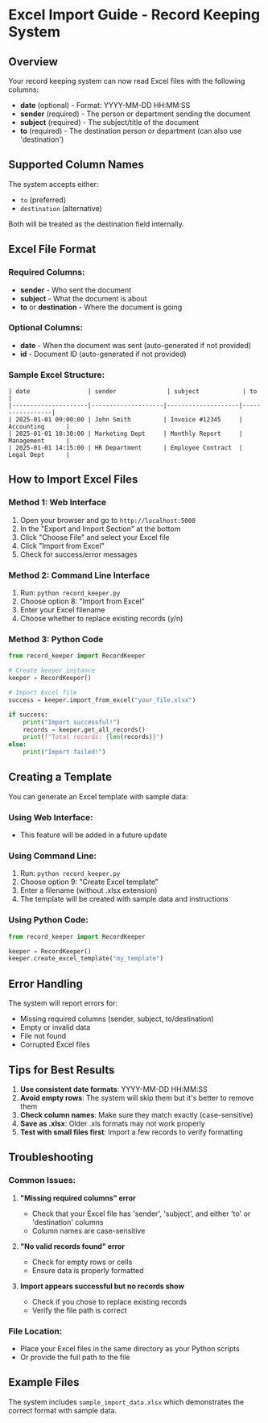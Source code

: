 # Excel Import Guide - Record Keeping System

## Overview
Your record keeping system can now read Excel files with the following columns:
- **date** (optional) - Format: YYYY-MM-DD HH:MM:SS
- **sender** (required) - The person or department sending the document
- **subject** (required) - The subject/title of the document
- **to** (required) - The destination person or department (can also use 'destination')

## Supported Column Names
The system accepts either:
- `to` (preferred)
- `destination` (alternative)

Both will be treated as the destination field internally.

## Excel File Format

### Required Columns:
- **sender** - Who sent the document
- **subject** - What the document is about  
- **to** or **destination** - Where the document is going

### Optional Columns:
- **date** - When the document was sent (auto-generated if not provided)
- **id** - Document ID (auto-generated if not provided)

### Sample Excel Structure:
```
| date                | sender              | subject            | to              |
|---------------------|--------------------|--------------------|-----------------|
| 2025-01-01 09:00:00 | John Smith         | Invoice #12345     | Accounting      |
| 2025-01-01 10:30:00 | Marketing Dept     | Monthly Report     | Management      |
| 2025-01-01 14:15:00 | HR Department      | Employee Contract  | Legal Dept      |
```

## How to Import Excel Files

### Method 1: Web Interface
1. Open your browser and go to `http://localhost:5000`
2. In the "Export and Import Section" at the bottom
3. Click "Choose File" and select your Excel file
4. Click "Import from Excel"
5. Check for success/error messages

### Method 2: Command Line Interface
1. Run: `python record_keeper.py`
2. Choose option 8: "Import from Excel"
3. Enter your Excel filename
4. Choose whether to replace existing records (y/n)

### Method 3: Python Code
```python
from record_keeper import RecordKeeper

# Create keeper instance
keeper = RecordKeeper()

# Import Excel file
success = keeper.import_from_excel("your_file.xlsx")

if success:
    print("Import successful!")
    records = keeper.get_all_records()
    print(f"Total records: {len(records)}")
else:
    print("Import failed!")
```

## Creating a Template
You can generate an Excel template with sample data:

### Using Web Interface:
- This feature will be added in a future update

### Using Command Line:
1. Run: `python record_keeper.py`
2. Choose option 9: "Create Excel template"
3. Enter a filename (without .xlsx extension)
4. The template will be created with sample data and instructions

### Using Python Code:
```python
from record_keeper import RecordKeeper

keeper = RecordKeeper()
keeper.create_excel_template("my_template")
```

## Error Handling
The system will report errors for:
- Missing required columns (sender, subject, to/destination)
- Empty or invalid data
- File not found
- Corrupted Excel files

## Tips for Best Results
1. **Use consistent date formats**: YYYY-MM-DD HH:MM:SS
2. **Avoid empty rows**: The system will skip them but it's better to remove them
3. **Check column names**: Make sure they match exactly (case-sensitive)
4. **Save as .xlsx**: Older .xls formats may not work properly
5. **Test with small files first**: Import a few records to verify formatting

## Troubleshooting

### Common Issues:
1. **"Missing required columns" error**
   - Check that your Excel file has 'sender', 'subject', and either 'to' or 'destination' columns
   - Column names are case-sensitive

2. **"No valid records found" error**
   - Check for empty rows or cells
   - Ensure data is properly formatted

3. **Import appears successful but no records show**
   - Check if you chose to replace existing records
   - Verify the file path is correct

### File Location:
- Place your Excel files in the same directory as your Python scripts
- Or provide the full path to the file

## Example Files
The system includes `sample_import_data.xlsx` which demonstrates the correct format with sample data.
